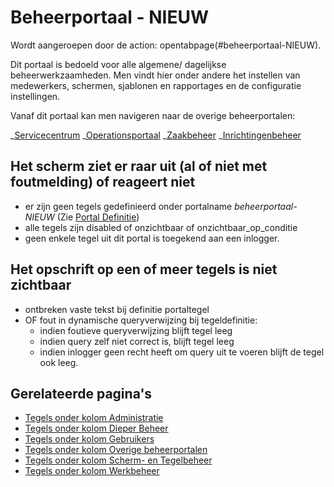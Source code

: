 # Beheerportaal - NIEUW

Wordt aangeroepen door de action: opentabpage(#beheerportaal-NIEUW).

Dit portaal is bedoeld voor alle algemene/ dagelijkse beheerwerkzaamheden. Men vindt hier onder andere het instellen van medewerkers, schermen, sjablonen en rapportages en de configuratie instellingen.

Vanaf dit portaal kan men navigeren naar de overige beheerportalen:

_[Servicecentrum](/probleemoplossing/portalen_en_moduleschermen/servicecentrum.md)
_[Operationsportaal](/probleemoplossing/portalen_en_moduleschermen/operationsportaal.md)
_[Zaakbeheer](/probleemoplossing/portalen_en_moduleschermen/zaakbeheer.md)
_[Inrichtingenbeheer](/probleemoplossing/portalen_en_moduleschermen/inrichtingenbeheer/README.md)

## Het scherm ziet er raar uit (al of niet met foutmelding) of reageert niet

- er zijn geen tegels gedefinieerd onder portalname _beheerportaal-NIEUW_ (Zie [Portal Definitie](/instellen_inrichten/portaldefinitie/README.md))
- alle tegels zijn disabled of onzichtbaar of onzichtbaar_op_conditie
- geen enkele tegel uit dit portal is toegekend aan een inlogger.

## Het opschrift op een of meer tegels is niet zichtbaar

- ontbreken vaste tekst bij definitie portaltegel
- OF fout in dynamische queryverwijzing bij tegeldefinitie:
  - indien foutieve queryverwijzing blijft tegel leeg
  - indien query zelf niet correct is, blijft tegel leeg
  - indien inlogger geen recht heeft om query uit te voeren blijft de tegel ook leeg.

## Gerelateerde pagina's

- [Tegels onder kolom Administratie](/probleemoplossing/portalen_en_moduleschermen/beheerportaal_nieuw/tegels_kolom_administratie/README.md)
- [Tegels onder kolom Dieper Beheer](/probleemoplossing/portalen_en_moduleschermen/beheerportaal_nieuw/tegels_kolom_dieperbeheer/README.md)
- [Tegels onder kolom Gebruikers](/probleemoplossing/portalen_en_moduleschermen/beheerportaal_nieuw/tegels_kolom_gebruikers/README.md)
- [Tegels onder kolom Overige beheerportalen](/probleemoplossing/portalen_en_moduleschermen/beheerportaal_nieuw/tegels_kolom_overige_portalen/README.md)
- [Tegels onder kolom Scherm- en Tegelbeheer](/probleemoplossing/portalen_en_moduleschermen/beheerportaal_nieuw/tegels_kolom_schermbeheer/README.md)
- [Tegels onder kolom Werkbeheer](/probleemoplossing/portalen_en_moduleschermen/beheerportaal_nieuw/tegels_kolom_werkbeheer/README.md)
